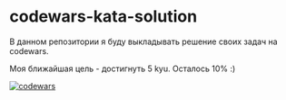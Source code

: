 # codewars-kata-solution
В данном репозитории я буду выкладывать решение своих задач на codewars.

Моя ближайшая цель - достигнуть 5 kyu. Осталось 10% :)

[![codewars](https://www.codewars.com/users/MgKraynova/badges/large)](https://www.codewars.com/users/MgKraynova)  

